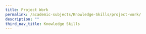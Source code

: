 ```yaml
---
title: Project Work
permalink: /academic-subjects/Knowledge-Skills/project-work/
description: ""
third_nav_title: Knowledge Skills
---
```

